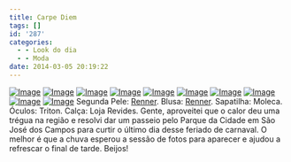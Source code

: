 ```yaml
---
title: Carpe Diem
tags: []
id: '287'
categories:
  - - Look do dia
  - - Moda
date: 2014-03-05 20:19:22
---
```


[![Image](http://162.243.62.160/wp-content/uploads/2014/03/dsc02279.jpg?w=650)](http://162.243.62.160/wp-content/uploads/2014/03/dsc02279.jpg) [![Image](http://162.243.62.160/wp-content/uploads/2014/03/dsc02278.jpg?w=650)](http://162.243.62.160/wp-content/uploads/2014/03/dsc02278.jpg) [![Image](http://162.243.62.160/wp-content/uploads/2014/03/dsc02303.jpg?w=650)](http://162.243.62.160/wp-content/uploads/2014/03/dsc02303.jpg) [![Image](http://162.243.62.160/wp-content/uploads/2014/03/dsc02293.jpg?w=650)](http://162.243.62.160/wp-content/uploads/2014/03/dsc02293.jpg) [![Image](http://162.243.62.160/wp-content/uploads/2014/03/dsc02302.jpg?w=650)](http://162.243.62.160/wp-content/uploads/2014/03/dsc02302.jpg) [![Image](http://162.243.62.160/wp-content/uploads/2014/03/1932126_276126682550288_1889053132_n.jpg?w=650)](http://162.243.62.160/wp-content/uploads/2014/03/1932126_276126682550288_1889053132_n.jpg) [![Image](http://162.243.62.160/wp-content/uploads/2014/03/dsc02310.jpg?w=650)](http://162.243.62.160/wp-content/uploads/2014/03/dsc02310.jpg) [![Image](http://162.243.62.160/wp-content/uploads/2014/03/dsc02281.jpg?w=650)](http://162.243.62.160/wp-content/uploads/2014/03/dsc02281.jpg) [![Image](http://162.243.62.160/wp-content/uploads/2014/03/dsc02284.jpg?w=650)](http://162.243.62.160/wp-content/uploads/2014/03/dsc02284.jpg) [![Image](http://162.243.62.160/wp-content/uploads/2014/03/dsc02319.jpg?w=650)](http://162.243.62.160/wp-content/uploads/2014/03/dsc02319.jpg) Segunda Pele: [Renner](http://www.lojasrenner.com.br/ "Renner"). Blusa: [Renner](http://www.lojasrenner.com.br/ "Renner"). Sapatilha: Moleca. Óculos: Triton. Calça: Loja Revides. Gente, aproveitei que o calor deu uma trégua na região e resolvi dar um passeio pelo Parque da Cidade em São José dos Campos para curtir o último dia desse feriado de carnaval. O melhor é que a chuva esperou a sessão de fotos para aparecer e ajudou a refrescar o final de tarde. Beijos!